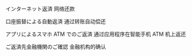 インターネット返済
网络还款

口座振替による自動返済
通过转账自动偿还

アプリによるスマホ ATM でのご返済
通过应用程序在智能手机 ATM 机上返还

ご返済先金融機関のご確認
金融机构的确认
